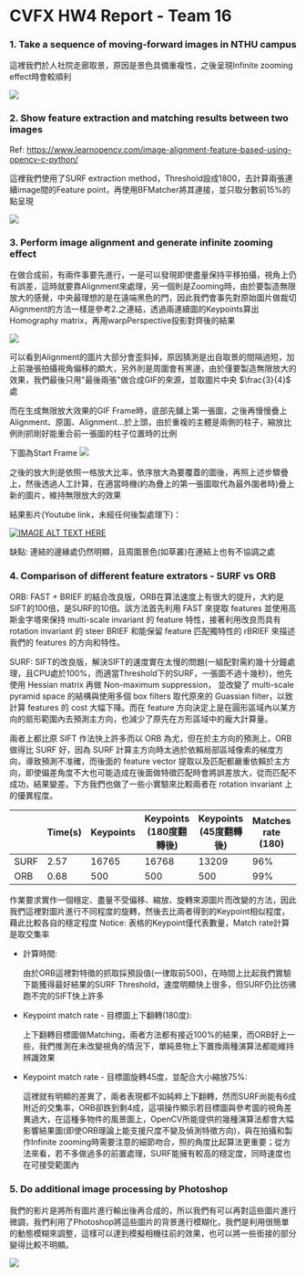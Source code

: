 # CVFX HW4 Report  - Team 16

### 1. Take a sequence of moving-forward images in NTHU campus
這裡我們於人社院走廊取景，原因是景色具備重複性，之後呈現Infinite zooming effect時會較順利

![](https://i.imgur.com/XwE6wvr.gif)

### 2. Show feature extraction and matching results between two images
Ref: https://www.learnopencv.com/image-alignment-feature-based-using-opencv-c-python/

這裡我們使用了SURF extraction method，Threshold設成1800，去計算兩張連續image間的Feature point，再使用BFMatcher將其連接，並只取分數前15%的點呈現

![](https://i.imgur.com/nndwvIJ.gif)

### 3. Perform image alignment and generate infinite zooming effect
在做合成前，有兩件事要先進行，一是可以發現即使盡量保持平移拍攝，視角上仍有誤差，這時就要靠Alignment來處理，另一個則是Zooming時，由於要製造無限放大的感覺，中央最理想的是在遠端黑色的門，因此我們會事先對原始圖片做裁切
Alignment的方法一樣是參考2.之連結，透過兩連續圖的Keypoints算出Homography matrix，再用warpPerspective投影對齊後的結果

![](https://i.imgur.com/jFCjlh8.gif)

可以看到Alignment的圖片大部分會歪斜掉，原因猜測是出自取景的間隔過短，加上前幾張拍攝視角偏移的頗大，另外則是周圍會有黑邊，由於僅要製造無限放大的效果，我們最後只用"最後兩張"做合成GIF的來源，並取圖片中央 $\frac{3}{4}$ 處

而在生成無限放大效果的GIF Frame時，底部先舖上第一張圖，之後再慢慢疊上Alignment、原圖、Alignment...於上頭，由於重複的主體是兩側的柱子，縮放比例則抓剛好能重合前一張圖的柱子位置時的比例

下圖為Start Frame
![](https://i.imgur.com/3EWx52S.jpg)

之後的放大則是依照一格放大比率，依序放大為要覆蓋的圖後，再照上述步驟疊上，然後透過人工計算，在適當時機(約為疊上的第一張圖取代為最外圍者時)疊上新的圖片，維持無限放大的效果

結果影片(Youtube link，未經任何後製處理下)：

[![IMAGE ALT TEXT HERE](https://img.youtube.com/vi/obvUCl7Ey0U/0.jpg)](https://www.youtube.com/watch?v=obvUCl7Ey0U)

缺點: 連結的邊緣處仍然明顯，且周圍景色(如草叢)在連結上也有不協調之處

### 4. Comparison of different feature extrators - SURF vs ORB
ORB: FAST + BRIEF 的結合改良版，ORB在算法速度上有很大的提升，大約是SIFT的100倍，是SURF的10倍。該方法首先利用 FAST 來提取 features 並使用高斯金字塔來保持 multi-scale invariant 的 feature 特性，接著利用改良而具有 rotation invariant 的 steer BRIEF 和能保留 feature 匹配獨特性的 rBRIEF 來描述我們的 features 的方向和特性。

SURF: SIFT的改良版，解決SIFT的速度實在太慢的問題(一組配對需約幾十分鐘處理，且CPU處於100%，而適當Threshold下的SURF，一張圖不過十幾秒)，他先使用 Hessian matrix 再做 Non-maximum suppression， 並改變了 multi-scale pyramid space 的結構與使用多個 box filters 取代原來的 Guassian filter，以致計算 features 的 cost 大幅下降。而在 feature 方向決定上是在圓形區域內以某方向的扇形範圍內去預測主方向，也減少了原先在方形區域中的龐大計算量。

兩者上都比原 SIFT 作法快上許多而以 ORB 為尤，但在於主方向的預測上，ORB 做得比 SURF 好，因為 SURF 計算主方向時太過於依賴局部區域像素的梯度方向，導致預測不准確，而後面的 feature vector 提取以及匹配都嚴重依賴於主方向，即使偏差角度不大也可能造成在後面做特徵匹配時會將誤差放大，從而匹配不成功，結果變差。下方我們也做了一些小實驗來比較兩者在 rotation invariant 上的優異程度。

| | Time(s) | Keypoints | Keypoints<br>(180度翻轉後) | Keypoints<br>(45度翻轉後) | Matches rate<br>(180) |Matches rate<br>(45) |
|---|---|---|---|---|---|---|
| SURF | 2.57 | 16765 | 16768 | 13209 | 96% | 58% |
| ORB | 0.68 | 500 | 500 | 500 | 99% | 38% |

作業要求實作一個穩定、盡量不受偏移、縮放、旋轉來源圖片而改變的方法，因此我們這裡對圖片進行不同程度的旋轉，然後去比兩者得到的Keypoint相似程度，藉此比較各自的穩定程度
Notice: 表格的Keypoint僅代表數量，Match rate計算是取交集率

* 計算時間:
    
    由於ORB這裡對特徵的抓取採預設值(一律取前500)，在時間上比起我們實驗下能獲得最好結果的SURF Threshold，速度明顯快上很多，但SURF仍比彷彿跑不完的SIFT快上許多

* Keypoint match rate - 目標圖上下翻轉(180度):
    
    上下翻轉目標圖做Matching，兩者方法都有接近100%的結果，而ORB好上一些，我們推測在未改變視角的情況下，單純景物上下置換兩種演算法都能維持辨識效果

* Keypoint match rate - 目標圖旋轉45度，並配合大小縮放75%:
    
    這裡就有明顯的差異了，兩者表現都不如純粹上下翻轉，然而SURF尚能有6成附近的交集率，ORB卻跌到剩4成，這項操作顯示若目標圖與參考圖的視角差異過大，在這種多物件的風景圖上，OpenCV所能提供的幾種演算法都會大幅影響結果圖(即使ORB理論上能支援尺度不變及偵測特徵方向)，與在拍攝和製作Infinite zooming時需要注意的細節吻合，照的角度比起算法更重要；從方法來看，若不多做過多的前置處理，SURF能擁有較高的穩定度，同時速度也在可接受範圍內


### 5. Do additional image processing by Photoshop

   我們的影片是將所有圖片進行輸出後再合成的，所以我們有可以再對這些圖片進行微調，我們利用了Photoshop將這些圖片的背景進行模糊化，我們是利用很簡單的動態模糊來調整，這樣可以達到模擬相機往前的效果，也可以將一些銜接的部分變得比較不明顯。
    
![](ezgif-4-2a78730f9e44.gif)

